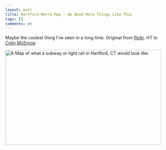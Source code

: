 ```yaml
---
layout: post
title: Hartford Metro Map - We Need More Things Like This
tags: []
comments: on
---
```

Maybe the coolest thing I've seen in a long time. Original from <a href="http://www.flickr.com/photos/7909366@N04/4815962621/lightbox/">flickr</a>. HT to <a href="http://blogs.courant.com/colin_mcenroe_to_wit/2010/07/take-the-m-from-keney-park-and.html">Colin McEnroe</a>.

<a href="http://www.zagaja.com/images/2010/07/hartfordmetro.jpg"><img src="http://www.zagaja.com/images/2010/07/hartfordmetro.jpg" alt="A Map of what a subway or light rail in Hartford, CT would look like." title="Hartford Metro Map" width="500" height="306" class="aligncenter size-full wp-image-66" /></a>
